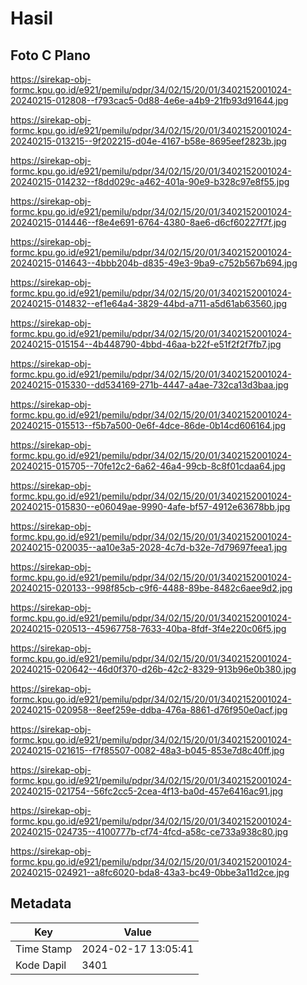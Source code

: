 # Hasil

## Foto C Plano

https://sirekap-obj-formc.kpu.go.id/e921/pemilu/pdpr/34/02/15/20/01/3402152001024-20240215-012808--f793cac5-0d88-4e6e-a4b9-21fb93d91644.jpg

https://sirekap-obj-formc.kpu.go.id/e921/pemilu/pdpr/34/02/15/20/01/3402152001024-20240215-013215--9f202215-d04e-4167-b58e-8695eef2823b.jpg

https://sirekap-obj-formc.kpu.go.id/e921/pemilu/pdpr/34/02/15/20/01/3402152001024-20240215-014232--f8dd029c-a462-401a-90e9-b328c97e8f55.jpg

https://sirekap-obj-formc.kpu.go.id/e921/pemilu/pdpr/34/02/15/20/01/3402152001024-20240215-014446--f8e4e691-6764-4380-8ae6-d6cf60227f7f.jpg

https://sirekap-obj-formc.kpu.go.id/e921/pemilu/pdpr/34/02/15/20/01/3402152001024-20240215-014643--4bbb204b-d835-49e3-9ba9-c752b567b694.jpg

https://sirekap-obj-formc.kpu.go.id/e921/pemilu/pdpr/34/02/15/20/01/3402152001024-20240215-014832--ef1e64a4-3829-44bd-a711-a5d61ab63560.jpg

https://sirekap-obj-formc.kpu.go.id/e921/pemilu/pdpr/34/02/15/20/01/3402152001024-20240215-015154--4b448790-4bbd-46aa-b22f-e51f2f2f7fb7.jpg

https://sirekap-obj-formc.kpu.go.id/e921/pemilu/pdpr/34/02/15/20/01/3402152001024-20240215-015330--dd534169-271b-4447-a4ae-732ca13d3baa.jpg

https://sirekap-obj-formc.kpu.go.id/e921/pemilu/pdpr/34/02/15/20/01/3402152001024-20240215-015513--f5b7a500-0e6f-4dce-86de-0b14cd606164.jpg

https://sirekap-obj-formc.kpu.go.id/e921/pemilu/pdpr/34/02/15/20/01/3402152001024-20240215-015705--70fe12c2-6a62-46a4-99cb-8c8f01cdaa64.jpg

https://sirekap-obj-formc.kpu.go.id/e921/pemilu/pdpr/34/02/15/20/01/3402152001024-20240215-015830--e06049ae-9990-4afe-bf57-4912e63678bb.jpg

https://sirekap-obj-formc.kpu.go.id/e921/pemilu/pdpr/34/02/15/20/01/3402152001024-20240215-020035--aa10e3a5-2028-4c7d-b32e-7d79697feea1.jpg

https://sirekap-obj-formc.kpu.go.id/e921/pemilu/pdpr/34/02/15/20/01/3402152001024-20240215-020133--998f85cb-c9f6-4488-89be-8482c6aee9d2.jpg

https://sirekap-obj-formc.kpu.go.id/e921/pemilu/pdpr/34/02/15/20/01/3402152001024-20240215-020513--45967758-7633-40ba-8fdf-3f4e220c06f5.jpg

https://sirekap-obj-formc.kpu.go.id/e921/pemilu/pdpr/34/02/15/20/01/3402152001024-20240215-020642--46d0f370-d26b-42c2-8329-913b96e0b380.jpg

https://sirekap-obj-formc.kpu.go.id/e921/pemilu/pdpr/34/02/15/20/01/3402152001024-20240215-020958--8eef259e-ddba-476a-8861-d76f950e0acf.jpg

https://sirekap-obj-formc.kpu.go.id/e921/pemilu/pdpr/34/02/15/20/01/3402152001024-20240215-021615--f7f85507-0082-48a3-b045-853e7d8c40ff.jpg

https://sirekap-obj-formc.kpu.go.id/e921/pemilu/pdpr/34/02/15/20/01/3402152001024-20240215-021754--56fc2cc5-2cea-4f13-ba0d-457e6416ac91.jpg

https://sirekap-obj-formc.kpu.go.id/e921/pemilu/pdpr/34/02/15/20/01/3402152001024-20240215-024735--4100777b-cf74-4fcd-a58c-ce733a938c80.jpg

https://sirekap-obj-formc.kpu.go.id/e921/pemilu/pdpr/34/02/15/20/01/3402152001024-20240215-024921--a8fc6020-bda8-43a3-bc49-0bbe3a11d2ce.jpg


## Metadata

| Key        | Value               |
| ---------- | ------------------- |
| Time Stamp | 2024-02-17 13:05:41 |
| Kode Dapil | 3401                |



